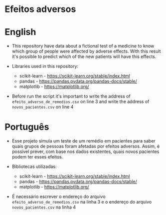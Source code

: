 # Efeitos adversos
# English
- This repository have data about a fictional test of a medicine to know which group of people were affected by adverse effects. With this result it's possible to predict which of the new patients will have this effects.

- Libraries used in this repository:
    - scikit-learn - https://scikit-learn.org/stable/index.html
    - pandas - https://pandas.pydata.org/pandas-docs/stable/
    - matplotlib - https://matplotlib.org/

- Before run the script it's important to write the address of `efeito_adverso_de_remedios.csv` on line 3 and write the address of `novos_pacientes.csv` on line 4

# Português
- Esse projeto simula um teste de um remédio em pacientes para saber quais grupos de pessoas foram afetadas por efeitos adversos. Assim, é possível prever, com base nos dados existentes, quais novos pacientes podem ter esses efeitos.

- Bibliotecas utilizadas:
    - scikit-learn - https://scikit-learn.org/stable/index.html
    - pandas - https://pandas.pydata.org/pandas-docs/stable/
    - matplotlib - https://matplotlib.org/

- É necessário escrever o endereço do arquivo `efeito_adverso_de_remedios.csv` na linha 3 e o endereço do arquivo `novos_pacientes.csv` na linha 4